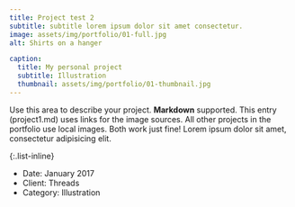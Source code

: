 ```yaml
---
title: Project test 2
subtitle: subtitle lorem ipsum dolor sit amet consectetur.
image: assets/img/portfolio/01-full.jpg
alt: Shirts on a hanger

caption:
  title: My personal project
  subtitle: Illustration
  thumbnail: assets/img/portfolio/01-thumbnail.jpg
---
```

Use this area to describe your project. **Markdown** supported. This entry (project1.md) uses links for the image sources. All other projects in the portfolio use local images. Both work just fine! Lorem ipsum dolor sit amet, consectetur adipisicing elit. 

{:.list-inline}
- Date: January 2017
- Client: Threads
- Category: Illustration

